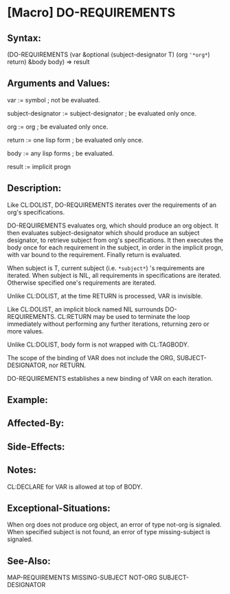 # [Macro] DO-REQUIREMENTS

## Syntax:

(DO-REQUIREMENTS (var &optional (subject-designator T) (org `'*org*`) return)
  &body body) => result

## Arguments and Values:

var := symbol ; not be evaluated.

subject-designator := subject-designator ; be evaluated only once.

org := org ; be evaluated only once.

return := one lisp form ; be evaluated only once.

body := any lisp forms ; be evaluated.

result := implicit progn

## Description:
Like CL:DOLIST, DO-REQUIREMENTS iterates over the requirements of an org's specifications.

DO-REQUIREMENTS evaluates org, which should produce an org object.
It then evaluates subject-designator which should produce an subject designator, to retrieve subject from org's specifications.
It then executes the body once for each requirement in the subject, in order in the implicit progn, with var bound to the requirement.
Finally return is evaluated.

When subject is T, current subject (i.e. `*subject*`) 's requirements are iterated.
When subject is NIL, all requirements in specifications are iterated.
Otherwise specified one's requirements are iterated.

Unlike CL:DOLIST, at the time RETURN is processed, VAR is invisible.

Like CL:DOLIST, an implicit block named NIL surrounds DO-REQUIREMENTS.
CL:RETURN may be used to terminate the loop immediately without performing any further iterations, returning zero or more values.

Unlike CL:DOLIST, body form is not wrapped with CL:TAGBODY.

The scope of the binding of VAR does not include the ORG, SUBJECT-DESIGNATOR, nor RETURN.

DO-REQUIREMENTS establishes a new binding of VAR on each iteration.

## Example:

## Affected-By:

## Side-Effects:

## Notes:
CL:DECLARE for VAR is allowed at top of BODY.

## Exceptional-Situations:
When org does not produce org object, an error of type not-org is signaled.
When specified subject is not found, an error of type missing-subject is signaled.

## See-Also:

MAP-REQUIREMENTS
MISSING-SUBJECT
NOT-ORG
SUBJECT-DESIGNATOR
